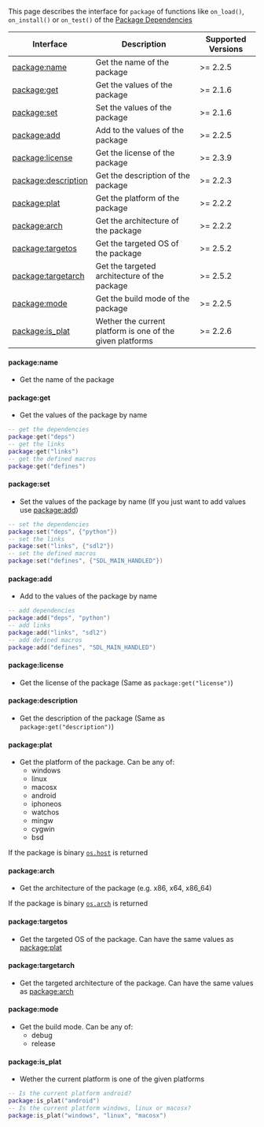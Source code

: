 
This page describes the interface for `package` of functions like `on_load()`, `on_install()` or `on_test()` of the [Package Dependencies](manual/package_dependencies.md)

| Interface                                  | Description                                               | Supported Versions |
| ------------------------------------------ | --------------------------------------------------------- | ------------------ |
| [package:name](#packagename)               | Get the name of the package                               | >= 2.2.5           |
| [package:get](#packageget)                 | Get the values of the package                             | >= 2.1.6           |
| [package:set](#packageset)                 | Set the values of the package                             | >= 2.1.6           |
| [package:add](#packageadd)                 | Add to the values of the package                          | >= 2.2.5           |
| [package:license](#packagelicense)         | Get the license of the package                            | >= 2.3.9           |
| [package:description](#packagedescription) | Get the description of the package                        | >= 2.2.3           |
| [package:plat](#packageplat)               | Get the platform of the package                           | >= 2.2.2           |
| [package:arch](#packagearch)               | Get the architecture of the package                       | >= 2.2.2           |
| [package:targetos](#packagetargetos)       | Get the targeted OS of the package                        | >= 2.5.2           |
| [package:targetarch](#packagetargetarch)   | Get the targeted architecture of the package              | >= 2.5.2           |
| [package:mode](#packagemode)               | Get the build mode of the package                         | >= 2.2.5           |
| [package:is_plat](#packageis_plat)         | Wether the current platform is one of the given platforms | >= 2.2.6           |

#### package:name

- Get the name of the package

#### package:get

- Get the values of the package by name

```lua
-- get the dependencies
package:get("deps")
-- get the links
package:get("links")
-- get the defined macros
package:get("defines")
```

#### package:set

- Set the values of the package by name (If you just want to add values use [package:add](#packageadd))

```lua
-- set the dependencies
package:set("deps", {"python"})
-- set the links
package:set("links", {"sdl2"})
-- set the defined macros
package:set("defines", {"SDL_MAIN_HANDLED"})
```

#### package:add

- Add to the values of the package by name

```lua
-- add dependencies
package:add("deps", "python")
-- add links
package:add("links", "sdl2")
-- add defined macros
package:add("defines", "SDL_MAIN_HANDLED")
```

#### package:license

- Get the license of the package (Same as `package:get("license")`)

#### package:description

- Get the description of the package (Same as `package:get("description")`)

#### package:plat

- Get the platform of the package. Can be any of:
  + windows
  + linux
  + macosx
  + android
  + iphoneos
  + watchos
  + mingw
  + cygwin
  + bsd

If the package is binary [`os.host`](manual/builtin_modules.md#oshost) is returned

#### package:arch

- Get the architecture of the package (e.g. x86, x64, x86_64)

If the package is binary [`os.arch`](manual/builtin_modules.md#osarch) is returned

#### package:targetos

- Get the targeted OS of the package. Can have the same values as [package:plat](#packageplat)

#### package:targetarch

- Get the targeted architecture of the package. Can have the same values as [package:arch](#packagearch)

#### package:mode

- Get the build mode. Can be any of:
  + debug
  + release

#### package:is_plat

- Wether the current platform is one of the given platforms

```lua
-- Is the current platform android?
package:is_plat("android")
-- Is the current platform windows, linux or macosx?
package:is_plat("windows", "linux", "macosx")
```